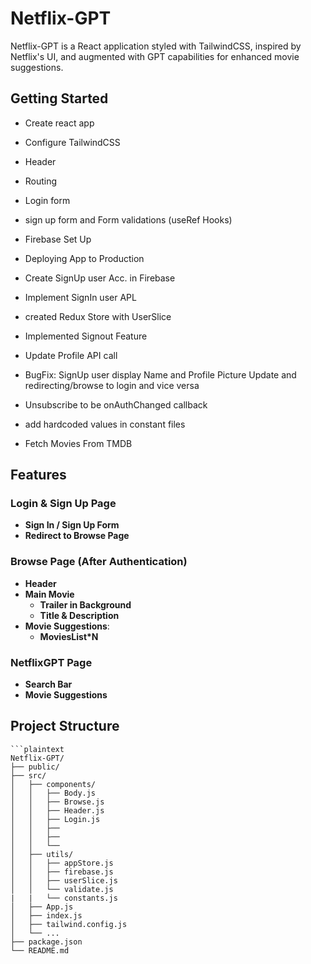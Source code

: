 # Netflix-GPT

Netflix-GPT is a React application styled with TailwindCSS, inspired by Netflix's UI, and augmented with GPT capabilities for enhanced movie suggestions.

## Getting Started

- Create react app
- Configure TailwindCSS
- Header
- Routing
- Login form
- sign up form and Form validations (useRef Hooks)
- Firebase Set Up
- Deploying App to Production
- Create SignUp user Acc. in Firebase
- Implement SignIn user APL
- created Redux Store with UserSlice
- Implemented Signout Feature
- Update Profile API call
- BugFix: SignUp user display Name and Profile Picture Update and redirecting/browse to login and vice versa
- Unsubscribe to be onAuthChanged callback
- add hardcoded values in constant files

- Fetch Movies From TMDB

## Features

### Login & Sign Up Page

- **Sign In / Sign Up Form**
- **Redirect to Browse Page**

### Browse Page (After Authentication)

- **Header**
- **Main Movie**
  - **Trailer in Background**
  - **Title & Description**
- **Movie Suggestions**:
  - **MoviesList\*N**

### NetflixGPT Page

- **Search Bar**
- **Movie Suggestions**

## Project Structure

````plaintext
```plaintext
Netflix-GPT/
├── public/
├── src/
│   ├── components/
│   │   ├── Body.js
│   │   ├── Browse.js
│   │   ├── Header.js
│   │   ├── Login.js
│   │   ├──
│   │   ├──
│   │   └──
│   ├── utils/
│   │   ├── appStore.js
│   │   ├── firebase.js
│   │   ├── userSlice.js
│   │   └── validate.js
|   |   └── constants.js
│   ├── App.js
│   ├── index.js
│   ├── tailwind.config.js
│   └── ...
├── package.json
└── README.md
````

```

```
